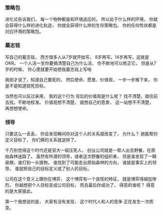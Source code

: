 ### 策略包
进化论告诉我们，
每一个物种都是和环境适应的，
所以处于什么样的环境，
你就会获得什么样的进化轨迹，
你就会获得什么样的生存策略包。
你的任何性状都是对应环境的策略包。

### 墓志铭
写自己的墓志铭，
西方很多人从7岁就开始写，
8岁再写，14岁再写，这就是OKR。
一个人活一生你要搞清楚自己为什么活，
你不断地可以修正它，
但是从7岁的时候，
你心里就要开始想我墓志铭上写啥

我刚才说了，知道自己要死的，
然后使命、愿景、价值观，
一步一步推下来，
你是不是知道锁死目标。

当然也可以反过来用，
我的这个行为
背后的价值观是什么呢？
找不清楚，就往前去找，不断地校准。
价值观想不清楚，
就想自己的愿景，
这一站想不不清楚，
再想想使命。

### 领导
只要这么一丢丢，
你会发现瞬间你对这个人的关系就改变了，
为什么？
她能帮你定义目标了，
你们俩的关系就逆转了。

千万别觉得这个时代还是官大一级压死人，
创业公司就是一帮人出去野餐，在原始森林迷路了。
虽然有所谓的领导，或者这次野餐的组织者，
但是谁发现了一眼泉眼，谁打到一头猎物，
谁找到了可能走出原始森林的方向，
谁就是事实上的领导。
谁就把自己的目标定义成了别人的目标。

公司在这个意义上跟你在博弈，
这个博弈有一个良性的特征，
就是博弈得越加惨烈，
你越想把个人目标变成公司目标，
而且最后你成功了，
得意的谁呢？
得意的是大家彼此。

第一个我想说的是，
大家有没有发现，
这个时代人和人的竞争
正在发生一次质变。

